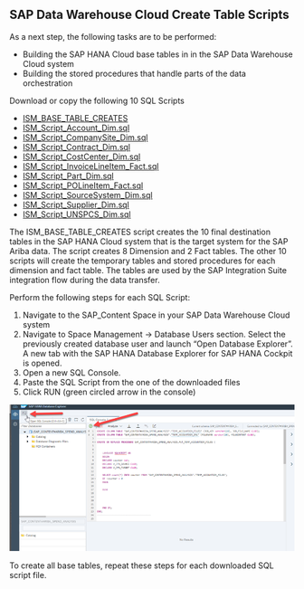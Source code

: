 ## SAP Data Warehouse Cloud Create Table Scripts

As a next step, the following tasks are to be performed:
- Building the SAP HANA Cloud base tables in in the SAP Data Warehouse Cloud system
- Building the stored procedures that handle parts of the data orchestration

Download or copy the following 10 SQL Scripts 

- [ISM_BASE_TABLE_CREATES](/src/SQL/ISM_BASE_TABLE_CREATES.sql)
- [ISM_Script_Account_Dim.sql](/src/SQL/ISM_Script_Account_Dim.sql)
- [ISM_Script_CompanySite_Dim.sql](/src/SQL/ISM_Script_CompanySite_Dim.sql)
- [ISM_Script_Contract_Dim.sql](/src/SQL/ISM_Script_Contract_Dim.sql)
- [ISM_Script_CostCenter_Dim.sql](/src/SQL/ISM_Script_CostCenter_Dim.sql)
- [ISM_Script_InvoiceLineItem_Fact.sql](/src/SQL/ISM_Script_InvoiceLineItem_Fact.sql)
- [ISM_Script_Part_Dim.sql](/src/SQL/ISM_Script_Part_Dim.sql)
- [ISM_Script_POLineItem_Fact.sql](/src/SQL/ISM_Script_POLineItem_Fact.sql)
- [ISM_Script_SourceSystem_Dim.sql](/src/SQL/ISM_Script_SourceSystem_Dim.sql)
- [ISM_Script_Supplier_Dim.sql](/src/SQL/ISM_Script_Supplier_Dim.sql)
- [ISM_Script_UNSPCS_Dim.sql](/src/SQL/ISM_Script_UNSPCS_Dim.sql)

The ISM_BASE_TABLE_CREATES script creates the 10 final destination tables in the SAP HANA Cloud system that is the target system for the SAP Ariba data.  The script creates 8 Dimension and 2 Fact tables.
The other 10 scripts will create the temporary tables and stored procedures for each dimension and fact table.  The tables are used by the SAP Integration Suite integration flow during the data transfer.   

Perform the following steps for each SQL Script:

1. Navigate to the SAP_Content Space in your SAP Data Warehouse Cloud system
2. Navigate to Space Management -> Database Users section.  Select the previously created database user and launch “Open Database Explorer”.  A new tab with the SAP HANA Database Explorer for SAP HANA Cockpit is opened.
3. Open a new SQL Console.
4. Paste the SQL Script from the one of the downloaded files
5. Click RUN (green circled arrow in the console)

![DWC Table Create](../images/DWCLane_CreateTable1.png)

To create all base tables, repeat these steps for each downloaded SQL script file.
